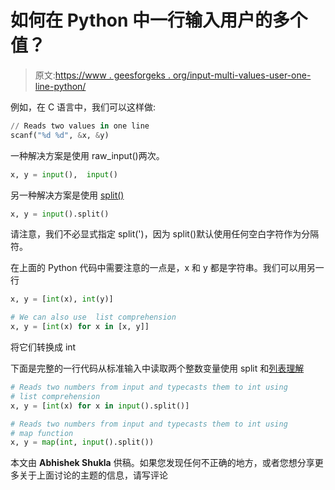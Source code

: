 # 如何在 Python 中一行输入用户的多个值？

> 原文:[https://www . geesforgeks . org/input-multi-values-user-one-line-python/](https://www.geeksforgeeks.org/input-multiple-values-user-one-line-python/)

例如，在 C 语言中，我们可以这样做:

```py
// Reads two values in one line
scanf("%d %d", &x, &y) 
```

一种解决方案是使用 raw_input()两次。

```py
x, y = input(),  input()
```

另一种解决方案是使用 [split()](https://www.geeksforgeeks.org/how-to-split-a-string-in-cc-python-and-java/)

```py
x, y = input().split()
```

请注意，我们不必显式指定 split(')，因为 split()默认使用任何空白字符作为分隔符。

在上面的 Python 代码中需要注意的一点是，x 和 y 都是字符串。我们可以用另一行

```py
x, y = [int(x), int(y)]

# We can also use  list comprehension
x, y = [int(x) for x in [x, y]]

```

将它们转换成 int

下面是完整的一行代码从标准输入中读取两个整数变量使用 split 和[列表理解](https://www.geeksforgeeks.org/python-list-comprehension-and-slicing/)

```py
# Reads two numbers from input and typecasts them to int using 
# list comprehension
x, y = [int(x) for x in input().split()]  
```

```py
# Reads two numbers from input and typecasts them to int using 
# map function
x, y = map(int, input().split())
```

本文由 **Abhishek Shukla** 供稿。如果您发现任何不正确的地方，或者您想分享更多关于上面讨论的主题的信息，请写评论